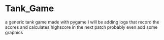 # Tank_Game
a generic tank game made with pygame
I will be adding logs that record the scores and calculates highscore in the next patch
probably even add some graphics
